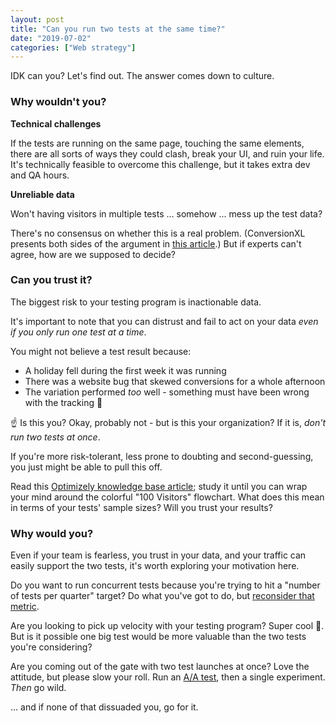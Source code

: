 ```yaml
---
layout: post
title: "Can you run two tests at the same time?"
date: "2019-07-02"
categories: ["Web strategy"]
---
```


IDK can you? Let's find out. The answer comes down to culture.

### Why wouldn't you?

**Technical challenges**

If the tests are running on the same page, touching the same elements, there are all sorts of ways they could clash, break your UI, and ruin your life. It's technically feasible to overcome this challenge, but it takes extra dev and QA hours.

**Unreliable data**

Won't having visitors in multiple tests ... somehow ... mess up the test data?

There's no consensus on whether this is a real problem. (ConversionXL presents both sides of the argument in [this article](https://conversionxl.com/blog/can-you-run-multiple-ab-tests-at-the-same-time/).) But if experts can't agree, how are we supposed to decide?

### Can you trust it?

The biggest risk to your testing program is inactionable data.

It's important to note that you can distrust and fail to act on your data _even if you only run one test at a time_.

You might not believe a test result because:

- A holiday fell during the first week it was running
- There was a website bug that skewed conversions for a whole afternoon
- The variation performed _too_ well - something must have been wrong with the tracking 🤔

☝️ Is this you? Okay, probably not - but is this your organization? If it is, _don't run two tests at once_.

If you're more risk-tolerant, less prone to doubting and second-guessing, you just might be able to pull this off.

Read this [Optimizely knowledge base article](https://help.optimizely.com/Classic/Mutually_exclusive_experiments_in_Optimizely_Classic); study it until you can wrap your mind around the colorful "100 Visitors" flowchart. What does this mean in terms of your tests' sample sizes? Will you trust your results?

### Why would you?

Even if your team is fearless, you trust in your data, and your traffic can easily support the two tests, it's worth exploring your motivation here.

Do you want to run concurrent tests because you're trying to hit a "number of tests per quarter" target? Do what you've got to do, but [reconsider that metric](https://briandavidhall.com/why-number-of-tests-is-a-terrible-success-metric/).

Are you looking to pick up velocity with your testing program? Super cool 🚀. But is it possible one big test would be more valuable than the two tests you're considering?

Are you coming out of the gate with two test launches at once? Love the attitude, but please slow your roll. Run an [A/A test](https://briandavidhall.com/the-mighty-a-a-test/), then a single experiment. _Then_ go wild.

... and if none of that dissuaded you, go for it.
